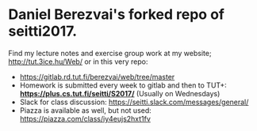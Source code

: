 # Daniel Berezvai's forked repo of seitti2017.
Find my lecture notes and exercise group work at my website; <http://tut.3ice.hu/Web/> or in this very repo:
* <https://gitlab.rd.tut.fi/berezvai/web/tree/master>
* Homework is submitted every week to gitlab and then to TUT+: **https://plus.cs.tut.fi/seitti/S2017/** (Usually on Wednesdays)
* Slack for class discussion: <https://seitti.slack.com/messages/general/>
* Piazza is available as well, but not used: <https://piazza.com/class/iy4eujs2hxt1fv>